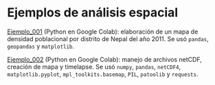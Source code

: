 # Ejemplos de análisis espacial

[Ejemplo_001](https://github.com/ErikSeras/usos_r_python/blob/main/analisis_espacial/001_densidad_poblacional.ipynb) (Python en Google Colab): elaboración de un mapa de densidad poblacional por distrito de Nepal del año 2011. Se usó `pandas`, `geopandas` y `matplotlib`.

[Ejemplo_002](https://github.com/ErikSeras/usos_r_python/blob/main/analisis_espacial/002_manejar_netCDF.ipynb) (Python en Google Colab): manejo de archivos netCDF, creación de mapa y timelapse. Se usó `numpy`, `pandas`, `netCDF4`, `matplotlib.pyplot`, `mpl_toolkits.basemap`, `PIL`, `patoolib` y `requests`.
